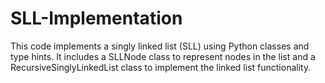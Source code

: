 # SLL-Implementation
This code implements a singly linked list (SLL) using Python classes and type hints. It includes a SLLNode class to represent nodes in the list and a RecursiveSinglyLinkedList class to implement the linked list functionality.
